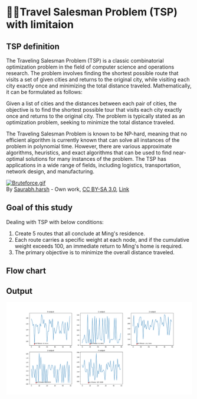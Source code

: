 # 👨‍💼Travel Salesman Problem (TSP) with limitaion 

## TSP definition
The Traveling Salesman Problem (TSP) is a classic combinatorial optimization problem in the field of computer science and operations research. The problem involves finding the shortest possible route that visits a set of given cities and returns to the original city, while visiting each city exactly once and minimizing the total distance traveled. Mathematically, it can be formulated as follows:

Given a list of cities and the distances between each pair of cities, the objective is to find the shortest possible tour that visits each city exactly once and returns to the original city. The problem is typically stated as an optimization problem, seeking to minimize the total distance traveled.

The Traveling Salesman Problem is known to be NP-hard, meaning that no efficient algorithm is currently known that can solve all instances of the problem in polynomial time. However, there are various approximate algorithms, heuristics, and exact algorithms that can be used to find near-optimal solutions for many instances of the problem. The TSP has applications in a wide range of fields, including logistics, transportation, network design, and manufacturing.
<p><a href="https://commons.wikimedia.org/wiki/File:Bruteforce.gif#/media/File:Bruteforce.gif"><img src="https://upload.wikimedia.org/wikipedia/commons/2/2b/Bruteforce.gif" alt="Bruteforce.gif" height="289" width="640"></a><br>By <a href="//commons.wikimedia.org/w/index.php?title=User:Saurabh.harsh&amp;action=edit&amp;redlink=1" class="new" title="User:Saurabh.harsh (page does not exist)">Saurabh.harsh</a> - <span class="int-own-work" lang="en">Own work</span>, <a href="https://creativecommons.org/licenses/by-sa/3.0" title="Creative Commons Attribution-Share Alike 3.0">CC BY-SA 3.0</a>, <a href="https://commons.wikimedia.org/w/index.php?curid=23385823">Link</a></p>

## Goal of this study
Dealing with TSP with below conditions:
1. Create 5 routes that all conclude at Ming's residence.
2. Each route carries a specific weight at each node, and if the cumulative weight exceeds 100, an immediate return to Ming's home is required.
3. The primary objective is to minimize the overall distance traveled.
   
## Flow chart

## Output
![Output](5path_GA_path.png)
